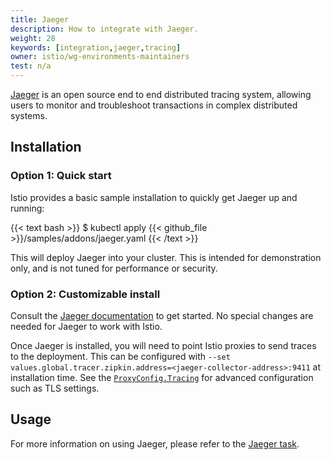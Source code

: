 ```yaml
---
title: Jaeger
description: How to integrate with Jaeger.
weight: 28
keywords: [integration,jaeger,tracing]
owner: istio/wg-environments-maintainers
test: n/a
---
```


[Jaeger](https://www.jaegertracing.io/) is an open source end to end distributed tracing system, allowing users to monitor and troubleshoot transactions in complex distributed systems.

## Installation

### Option 1: Quick start

Istio provides a basic sample installation to quickly get Jaeger up and running:

{{< text bash >}}
$ kubectl apply {{< github_file >}}/samples/addons/jaeger.yaml
{{< /text >}}

This will deploy Jaeger into your cluster. This is intended for demonstration only, and is not tuned for performance or security.

### Option 2: Customizable install

Consult the [Jaeger documentation](https://www.jaegertracing.io/) to get started. No special changes are needed for Jaeger to work with Istio.

Once Jaeger is installed, you will need to point Istio proxies to send traces to the deployment. This can be configured with `--set values.global.tracer.zipkin.address=<jaeger-collector-address>:9411` at installation time. See the [`ProxyConfig.Tracing`](/docs/reference/config/istio.mesh.v1alpha1/#Tracing) for advanced configuration such as TLS settings.

## Usage

For more information on using Jaeger, please refer to the [Jaeger task](/docs/tasks/observability/distributed-tracing/jaeger/).
